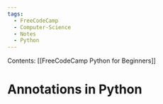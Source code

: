 ```yaml
---
tags:
  - FreeCodeCamp
  - Computer-Science
  - Notes
  - Python
---
```

Contents: [[FreeCodeCamp Python for Beginners]]
# Annotations in Python